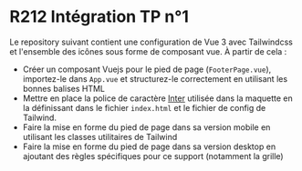 # R212 Intégration TP n°1

Le repository suivant contient une configuration de Vue 3 avec Tailwindcss et l'ensemble des icônes sous forme de composant vue. À partir de cela :

- Créer un composant Vuejs pour le pied de page (`FooterPage.vue`), importez-le dans `App.vue` et structurez-le correctement en utilisant les bonnes balises HTML
- Mettre en place la police de caractère [Inter](https://fonts.google.com/share?selection.family=Inter:wght@100;200;300;400;500;600;700;800;900) utilisée dans la maquette en la définissant dans le fichier `index.html` et le fichier de config de Tailwind.
- Faire la mise en forme du pied de page dans sa version mobile en utilisant les classes utilitaires de Tailwind
- Faire la mise en forme du pied de page dans sa version desktop en ajoutant des règles spécifiques pour ce support (notamment la grille)
